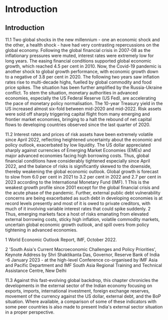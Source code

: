 # Introduction

## Introduction

11.1  Two global shocks in the new millennium - one an economic shock and the other, a health shock - have had very contrasting repercussions on the global economy. Following the global financial crisis in 2007-08 as the inflationary pressures were muted, interest rates were extremely low for long years. The easing financial conditions supported global economic growth, which reached 4.5 per cent in 2010. Now, the Covid-19 pandemic is another shock to global growth performance, with economic growth down to a negative of 3.8 per cent in 2020. The following two years saw inflation rates rise to multi-decade highs, fuelled by global commodity and food price spikes. The situation has been further amplified by the Russia-Ukraine conflict. To stem the situation, monetary authorities in advanced economies, especially the US Federal Reserve (US Fed), are accelerating the pace of monetary policy normalisation. The 10-year Treasury yield in the US increased almost six-fold between mid-2020 and mid-2022. Risk assets were sold off sharply triggering capital flight from many emerging and frontier market economies, bringing to a halt the rebound of net capital flows to developing countries observed since the last quarter of 2020.

11.2  Interest  rates  and  prices  of  risk  assets  have  been  extremely  volatile  since April  2022, reflecting heightened uncertainty about the economic and policy outlook, exacerbated by low liquidity. The US dollar appreciated sharply against currencies of Emerging Market Economies (EMEs) and major advanced economies facing high borrowing costs. Thus, global financial conditions have considerably tightened especially since April 2022, and the balance of risks is significantly skewed to the downside, thereby weakening the global economic outlook. Global growth is forecast to slow from 6.0 per cent in 2021 to 3.2 per cent in 2022 and 2.7 per cent in 2023 according to the International Monetary Fund (IMF). 1 This is the weakest growth profile since 2001 except for the global financial crisis and the acute phase of the pandemic. Further, external public debt vulnerability concerns are being exacerbated as such debt in developing economies is at record levels presently and most of it is owed to private creditors, with much of it involving variable interest rates that could spike suddenly. 2 Thus, emerging markets face a host of risks emanating from elevated external borrowing costs, sticky high inflation, volatile commodity markets, uncertain global economic growth outlook, and spill overs from policy tightening in advanced economies.

1 World Economic Outlook Report, IMF, October 2022.

2 'South Asia's Current Macroeconomic Challenges and Policy Priorities', Keynote Address by Shri Shaktikanta Das, Governor, Reserve Bank of India -6 January  2023 - at the high-level Conference co-organised by IMF Asia and Pacific Department and IMF South Asia Regional Training and Technical Assistance Centre, New Delhi

11.3  Against this fast-evolving global backdrop, this chapter chronicles the developments in the external sector of the Indian economy focusing on exports, imports, international investment, foreign exchange reserves, movement of the currency against the US dollar, external debt, and the BoP situation. Where available, a comparison of some of these indicators with some peer countries is also made to present India's external sector situation in a proper perspective.